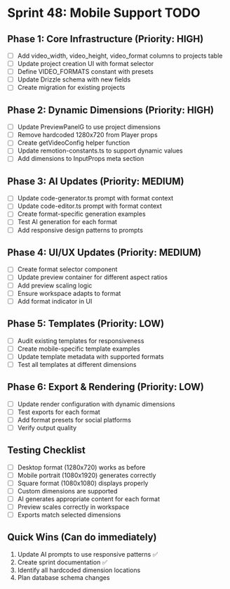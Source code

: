 # Sprint 48: Mobile Support TODO

## Phase 1: Core Infrastructure (Priority: HIGH)
- [ ] Add video_width, video_height, video_format columns to projects table
- [ ] Update project creation UI with format selector
- [ ] Define VIDEO_FORMATS constant with presets
- [ ] Update Drizzle schema with new fields
- [ ] Create migration for existing projects

## Phase 2: Dynamic Dimensions (Priority: HIGH)
- [ ] Update PreviewPanelG to use project dimensions
- [ ] Remove hardcoded 1280x720 from Player props
- [ ] Create getVideoConfig helper function
- [ ] Update remotion-constants.ts to support dynamic values
- [ ] Add dimensions to InputProps meta section

## Phase 3: AI Updates (Priority: MEDIUM)
- [ ] Update code-generator.ts prompt with format context
- [ ] Update code-editor.ts prompt with format context
- [ ] Create format-specific generation examples
- [ ] Test AI generation for each format
- [ ] Add responsive design patterns to prompts

## Phase 4: UI/UX Updates (Priority: MEDIUM)
- [ ] Create format selector component
- [ ] Update preview container for different aspect ratios
- [ ] Add preview scaling logic
- [ ] Ensure workspace adapts to format
- [ ] Add format indicator in UI

## Phase 5: Templates (Priority: LOW)
- [ ] Audit existing templates for responsiveness
- [ ] Create mobile-specific template examples
- [ ] Update template metadata with supported formats
- [ ] Test all templates at different dimensions

## Phase 6: Export & Rendering (Priority: LOW)
- [ ] Update render configuration with dynamic dimensions
- [ ] Test exports for each format
- [ ] Add format presets for social platforms
- [ ] Verify output quality

## Testing Checklist
- [ ] Desktop format (1280x720) works as before
- [ ] Mobile portrait (1080x1920) generates correctly
- [ ] Square format (1080x1080) displays properly
- [ ] Custom dimensions are supported
- [ ] AI generates appropriate content for each format
- [ ] Preview scales correctly in workspace
- [ ] Exports match selected dimensions

## Quick Wins (Can do immediately)
1. Update AI prompts to use responsive patterns ✅
2. Create sprint documentation ✅
3. Identify all hardcoded dimension locations
4. Plan database schema changes